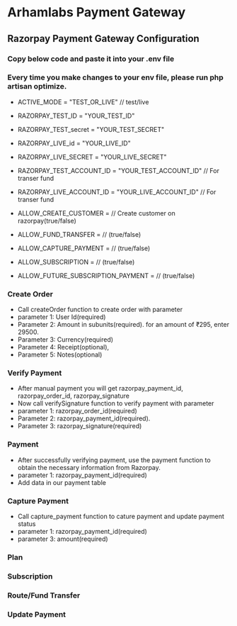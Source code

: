 # Arhamlabs Payment Gateway

## Razorpay Payment Gateway Configuration

### Copy below code and paste it into your .env file

### Every time you make changes to your env file, please run php artisan optimize.

- ACTIVE_MODE = "TEST_OR_LIVE" // test/live

- RAZORPAY_TEST_ID = "YOUR_TEST_ID"
- RAZORPAY_TEST_secret = "YOUR_TEST_SECRET"
	
- RAZORPAY_LIVE_id = "YOUR_LIVE_ID"
- RAZORPAY_LIVE_SECRET = "YOUR_LIVE_SECRET"

- RAZORPAY_TEST_ACCOUNT_ID = "YOUR_TEST_ACCOUNT_ID" // For transer fund

- RAZORPAY_LIVE_ACCOUNT_ID = "YOUR_LIVE_ACCOUNT_ID" // For transer fund
	
- ALLOW_CREATE_CUSTOMER = // Create customer on razorpay(true/false)
	
- ALLOW_FUND_TRANSFER = // (true/false)
	
- ALLOW_CAPTURE_PAYMENT = // (true/false)

- ALLOW_SUBSCRIPTION = // (true/false)

- ALLOW_FUTURE_SUBSCRIPTION_PAYMENT = // (true/false)

### Create Order
- Call createOrder function to create order with parameter
- parameter 1: User Id(required)
- Parameter 2: Amount in subunits(required).  for an amount of ₹295, enter 29500.
- Parameter 3: Currency(required)
- Parameter 4: Receipt(optional), 
- Parameter 5: Notes(optional)

### Verify Payment
- After manual payment you will get razorpay_payment_id, razorpay_order_id, razorpay_signature
- Now call verifySignature function to verify payment with parameter
- parameter 1: razorpay_order_id(required)
- Parameter 2: razorpay_payment_id(required).
- Parameter 3: razorpay_signature(required)

### Payment
- After successfully verifying payment, use the payment function to obtain the necessary information from Razorpay. 
- parameter 1: razorpay_payment_id(required)
- Add data in our payment table

### Capture Payment
- Call capture_payment function to cature payment and update payment status
- parameter 1: razorpay_payment_id(required)
- parameter 3: amount(required)

### Plan

### Subscription

### Route/Fund Transfer

### Update Payment